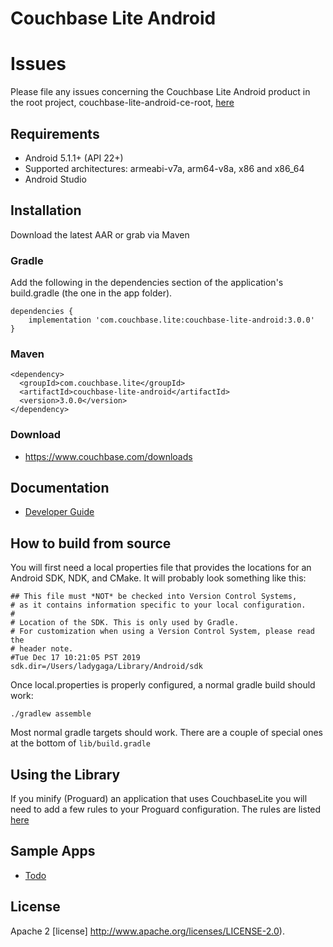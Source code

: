 
# Couchbase Lite Android

# Issues
Please file any issues concerning the Couchbase Lite Android product in the root project, couchbase-lite-android-ce-root,
[here](https://github.com/couchbase/couchbase-lite-android-ce-root)

## Requirements

- Android 5.1.1+ (API 22+)
- Supported architectures: armeabi-v7a, arm64-v8a, x86 and x86_64
- Android Studio

## Installation

Download the latest AAR or grab via Maven

### Gradle
Add the following in the dependencies section of the application's build.gradle (the one in the app folder).

```
dependencies {
    implementation 'com.couchbase.lite:couchbase-lite-android:3.0.0'
}
```

### Maven
```
<dependency>
  <groupId>com.couchbase.lite</groupId>
  <artifactId>couchbase-lite-android</artifactId>
  <version>3.0.0</version>
</dependency>
```

### Download
- https://www.couchbase.com/downloads

## Documentation

- [Developer Guide](https://docs.couchbase.com/couchbase-lite/3.0/android/quickstart.html)

## How to build from source

You will first need a local properties file that provides the locations for an Android
SDK, NDK, and CMake.  It will probably look something like this:
```
## This file must *NOT* be checked into Version Control Systems,
# as it contains information specific to your local configuration.
#
# Location of the SDK. This is only used by Gradle.
# For customization when using a Version Control System, please read the
# header note.
#Tue Dec 17 10:21:05 PST 2019
sdk.dir=/Users/ladygaga/Library/Android/sdk
```

Once local.properties is properly configured, a normal gradle build should work:

`./gradlew assemble`

Most normal gradle targets should work.  There are a couple of special ones at the bottom of `lib/build.gradle`

## Using the Library

If you minify (Proguard) an application that uses CouchbaseLite you will need to add a few rules to your
Proguard configuration.  The rules are listed [here](https://docs.couchbase.com/couchbase-lite/2.7/java-android.html#ruleset)

## Sample Apps

- [Todo](https://github.com/couchbaselabs/mobile-training-todo/tree/feature/2.0)

## License

Apache 2 [license] http://www.apache.org/licenses/LICENSE-2.0).


